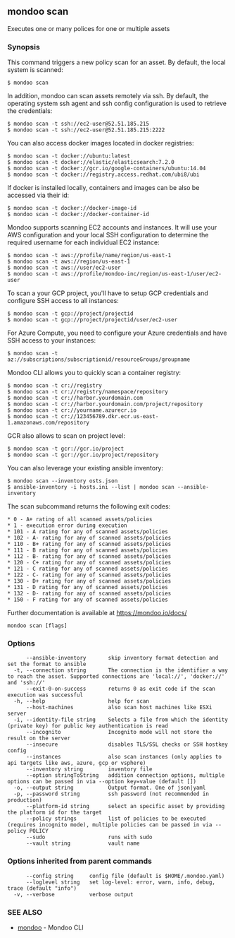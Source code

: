 ## mondoo scan

Executes one or many polices for one or multiple assets

### Synopsis


This command triggers a new policy scan for an asset. By default, the local system is scanned:

    $ mondoo scan

In addition, mondoo can scan assets remotely via ssh. By default, the operating system
ssh agent and ssh config configuration is used to retrieve the credentials:

    $ mondoo scan -t ssh://ec2-user@52.51.185.215
    $ mondoo scan -t ssh://ec2-user@52.51.185.215:2222

You can also access docker images located in docker registries:

    $ mondoo scan -t docker://ubuntu:latest
    $ mondoo scan -t docker://elastic/elasticsearch:7.2.0
    $ mondoo scan -t docker://gcr.io/google-containers/ubuntu:14.04
    $ mondoo scan -t docker://registry.access.redhat.com/ubi8/ubi

If docker is installed locally, containers and images can be also
be accessed via their id:

    $ mondoo scan -t docker://docker-image-id
    $ mondoo scan -t docker://docker-container-id

Mondoo supports scanning EC2 accounts and instances. It will use your AWS configuration and your
local SSH configuration to determine the required username for each individual EC2 instance:

	$ mondoo scan -t aws://profile/name/region/us-east-1
	$ mondoo scan -t aws://region/us-east-1
	$ mondoo scan -t aws://user/ec2-user
	$ mondoo scan -t aws://profile/mondoo-inc/region/us-east-1/user/ec2-user

To scan a your GCP project, you'll have to setup GCP credentials and configure SSH access to all
instances:

	$ mondoo scan -t gcp://project/projectid
	$ mondoo scan -t gcp://project/projectid/user/ec2-user

For Azure Compute, you need to configure your Azure credentials and have SSH access to your
instances:

	$ mondoo scan -t az://subscriptions/subscriptionid/resourceGroups/groupname

Mondoo CLI allows you to quickly scan a container registry:

	$ mondoo scan -t cr://registry
	$ mondoo scan -t cr://registry/namespace/repository
	$ mondoo scan -t cr://harbor.yourdomain.com
	$ mondoo scan -t cr://harbor.yourdomain.com/project/repository
	$ mondoo scan -t cr://yourname.azurecr.io
	$ mondoo scan -t cr://123456789.dkr.ecr.us-east-1.amazonaws.com/repository

GCR also allows to scan on project level:

	$ mondoo scan -t gcr://gcr.io/project
	$ mondoo scan -t gcr://gcr.io/project/repository

You can also leverage your existing ansible inventory:

	$ mondoo scan --inventory osts.json
	$ ansible-inventory -i hosts.ini --list | mondoo scan --ansible-inventory

The scan subcommand returns the following exit codes:

    * 0 - A+ rating of all scanned assets/policies
    * 1 - execution error during execution
    * 101 - A rating for any of scanned assets/policies
    * 102 - A- rating for any of scanned assets/policies
    * 110 - B+ rating for any of scanned assets/policies
    * 111 - B rating for any of scanned assets/policies
    * 112 - B- rating for any of scanned assets/policies
    * 120 - C+ rating for any of scanned assets/policies
    * 121 - C rating for any of scanned assets/policies
    * 122 - C- rating for any of scanned assets/policies
    * 130 - D+ rating for any of scanned assets/policies
    * 131 - D rating for any of scanned assets/policies
    * 132 - D- rating for any of scanned assets/policies
    * 150 - F rating for any of scanned assets/policies

Further documentation is available at https://mondoo.io/docs/
	

```
mondoo scan [flags]
```

### Options

```
      --ansible-inventory       skip inventory format detection and set the format to ansible
  -t, --connection string       The connection is the identifier a way to reach the asset. Supported connections are 'local://', 'docker://' and 'ssh://'
      --exit-0-on-success       returns 0 as exit code if the scan execution was successful
  -h, --help                    help for scan
      --host-machines           also scan host machines like ESXi server
  -i, --identity-file string    Selects a file from which the identity (private key) for public key authentication is read
      --incognito               Incognito mode will not store the result on the server
      --insecure                disables TLS/SSL checks or SSH hostkey config
      --instances               also scan instances (only applies to api targets like aws, azure, gcp or vsphere)
      --inventory string        inventory file
      --option stringToString   addition connection options, multiple options can be passed in via --option key=value (default [])
  -o, --output string           Output format. One of json|yaml
  -p, --password string         ssh password (not recommended in production)
      --platform-id string      select an specific asset by providing the platform id for the target
      --policy strings          list of policies to be executed (requires incognito mode), multiple policies can be passed in via --policy POLICY
      --sudo                    runs with sudo
      --vault string            vault name
```

### Options inherited from parent commands

```
      --config string     config file (default is $HOME/.mondoo.yaml)
      --loglevel string   set log-level: error, warn, info, debug, trace (default "info")
  -v, --verbose           verbose output
```

### SEE ALSO

* [mondoo](README.md)	 - Mondoo CLI

